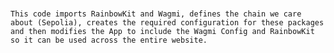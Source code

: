 #   
    This code imports RainbowKit and Wagmi, defines the chain we care about (Sepolia), creates the required configuration for these packages and then modifies the App to include the Wagmi Config and RainbowKit so it can be used across the entire website.